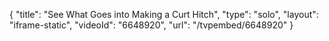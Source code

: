 {
    "title": "See What Goes into Making a Curt Hitch",
    "type": "solo",
    "layout": "iframe-static",
    "videoId": "6648920",
    "url": "\/tvpembed\/6648920"
}